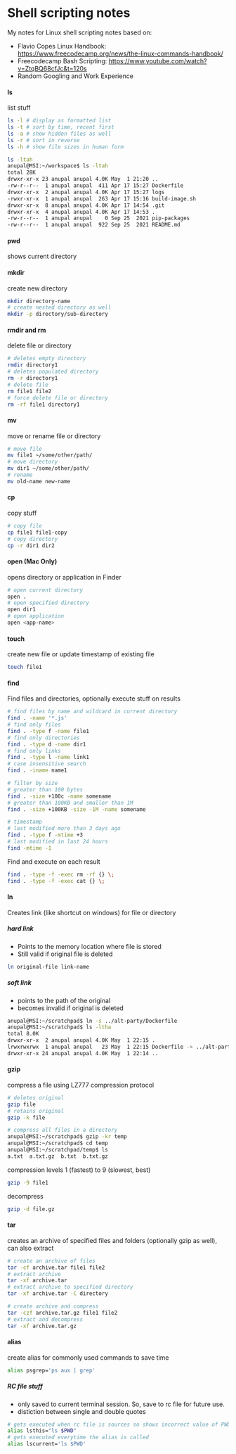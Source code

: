 # Shell scripting notes
My notes for Linux shell scripting notes based on:
- Flavio Copes Linux Handbook: https://www.freecodecamp.org/news/the-linux-commands-handbook/
- Freecodecamp Bash Scripting: https://www.youtube.com/watch?v=ZtqBQ68cfJc&t=120s
- Random Googling and Work Experience

#### ls
list stuff
```bash
ls -l # display as formatted list
ls -t # sort by time, recent first
ls -a # show hidden files as well
ls -r # sort in reverse
ls -h # show file sizes in human form
```
```bash
ls -ltah
anupal@MSI:~/workspace$ ls -ltah
total 28K
drwxr-xr-x 23 anupal anupal 4.0K May  1 21:20 ..
-rw-r--r--  1 anupal anupal  411 Apr 17 15:27 Dockerfile
drwxr-xr-x  2 anupal anupal 4.0K Apr 17 15:27 logs
-rwxr-xr-x  1 anupal anupal  263 Apr 17 15:16 build-image.sh
drwxr-xr-x  8 anupal anupal 4.0K Apr 17 14:54 .git
drwxr-xr-x  4 anupal anupal 4.0K Apr 17 14:53 .
-rw-r--r--  1 anupal anupal    0 Sep 25  2021 pip-packages
-rw-r--r--  1 anupal anupal  922 Sep 25  2021 README.md
```

#### pwd
shows current directory

#### mkdir
create new directory
```bash
mkdir directory-name
# create nested directory as well
mkdir -p directory/sub-directory
```

#### rmdir and rm
delete file or directory
```bash
# deletes empty directory
rmdir directory1
# deletes populated directory
rm -r directory1
# delete file
rm file1 file2
# force delete file or directory
rm -rf file1 directory1
```

#### mv
move or rename file or directory
```bash
# move file
mv file1 ~/some/other/path/
# move directory
mv dir1 ~/some/other/path/
# rename
mv old-name new-name
```

#### cp
copy stuff
```bash
# copy file
cp file1 file1-copy
# copy directory
cp -r dir1 dir2
```

#### open (Mac Only)
opens directory or application in Finder
```bash
# open current directory
open .
# open specified directory
open dir1
# open application
open <app-name>
```

#### touch
create new file or update timestamp of existing file
```bash
touch file1
```

#### find
Find files and directories, optionally execute stuff on results
```bash
# find files by name and wildcard in current directory
find . -name '*.js'
# find only files
find . -type f -name file1
# find only directories
find . -type d -name dir1
# find only links
find . -type l -name link1
# case insensitive search
find . -iname name1

# filter by size
# greater than 100 bytes
find . -size +100c -name somename
# greater than 100KB and smaller than 1M
find . -size +100KB -size -1M -name somename

# timestamp
# last modified more than 3 days ago
find . -type f -mtime +3
# last modified in last 24 hours
find -mtime -1
```

Find and execute on each result
```bash
find . -type -f -exec rm -rf {} \;
find . -type -f -exec cat {} \;
```

#### ln
Creates link (like shortcut on windows) for file or directory
##### hard link
- Points to the memory location where file is stored
- Still valid if original file is deleted
```bash
ln original-file link-name
```

##### soft link
- points to the path of the original
- becomes invalid if original is deleted
```bash
anupal@MSI:~/scratchpad$ ln -s ../alt-party/Dockerfile
anupal@MSI:~/scratchpad$ ls -ltha
total 8.0K
drwxr-xr-x  2 anupal anupal 4.0K May  1 22:15 .
lrwxrwxrwx  1 anupal anupal   23 May  1 22:15 Dockerfile -> ../alt-party/Dockerfile
drwxr-xr-x 24 anupal anupal 4.0K May  1 22:14 ..
```

#### gzip
compress a file using LZ777 compression protocol
```bash
# deletes original
gzip file
# retains original
gzip -k file

# compress all files in a directory
anupal@MSI:~/scratchpad$ gzip -kr temp
anupal@MSI:~/scratchpad$ cd temp
anupal@MSI:~/scratchpad/temp$ ls
a.txt  a.txt.gz  b.txt  b.txt.gz
```

compression levels 1 (fastest) to 9 (slowest, best)
```bash
gzip -9 file1
```

decompress
```bash
gzip -d file.gz
```

#### tar
creates an archive of specified files and folders (optionally gzip as well), can also extract
```bash
# create an archive of files
tar -cf archive.tar file1 file2
# extract archive
tar -xf archive.tar
# extract archive to specified directory
tar -xf archive.tar -C directory

# create archive and compress
tar -czf archive.tar.gz file1 file2
# extract and decompress
tar -xf archive.tar.gz
```

#### alias
create alias for commonly used commands to save time
```bash
alias psgrep='ps aux | grep'
```

##### RC file stuff
- only saved to current terminal session. So, save to rc file for future use.
- distiction between single and double quotes
```bash
# gets executed when rc file is sources so shows incorrect value of PWD
alias lsthis="ls $PWD"
# gets executed everytime the alias is called
alias lscurrent='ls $PWD'
```